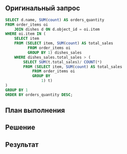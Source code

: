 ## Оригинальный запрос

```sql
SELECT d.name, SUM(count) AS orders_quantity
FROM order_items oi
    JOIN dishes d ON d.object_id = oi.item
WHERE oi.item IN (
	SELECT item
	FROM (SELECT item, SUM(count) AS total_sales
		  FROM order_items oi
		  GROUP BY 1) dishes_sales
	WHERE dishes_sales.total_sales > (
		SELECT SUM(t.total_sales)/ COUNT(*)
		FROM (SELECT item, SUM(count) AS total_sales
			FROM order_items oi
			GROUP BY
				1) t)
)
GROUP BY 1
ORDER BY orders_quantity DESC;
```

## План выполнения

## Решение

## Результат
